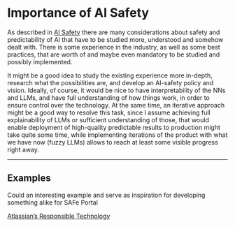 # Importance of AI Safety

As described in [AI Safety](/ai-safety) there are many considerations about safety and predictability of AI that have to be
studied more, understood and somehow dealt with. There is some experience in the industry, as well as some best practices,
that are worth of and maybe even mandatory to be studied and possibly implemented.

It might be a good idea to study the existing experience more in-depth, research what the possibilities are, and develop
an AI-safety policy and vision. Ideally, of course, it would be nice to have interpretability of the NNs and LLMs, and have full understanding of how things work, in order to ensure control over the technology. At the same time, an iterative approach might be a good way to resolve this task, since I assume achieving full explainability of LLMs or sufficient understanding of those, that would enable deployment of high-quality predictable results to production might take quite some time, while implementing iterations of the product with what we have now (fuzzy LLMs) allows to reach at least some visible progress right away.

---

## Examples

Could an interesting example and serve as inspiration for developing something alike for SAFe Portal

[Atlassian’s Responsible Technology](/safe-portal/competition#atlassians-responsible-technology)